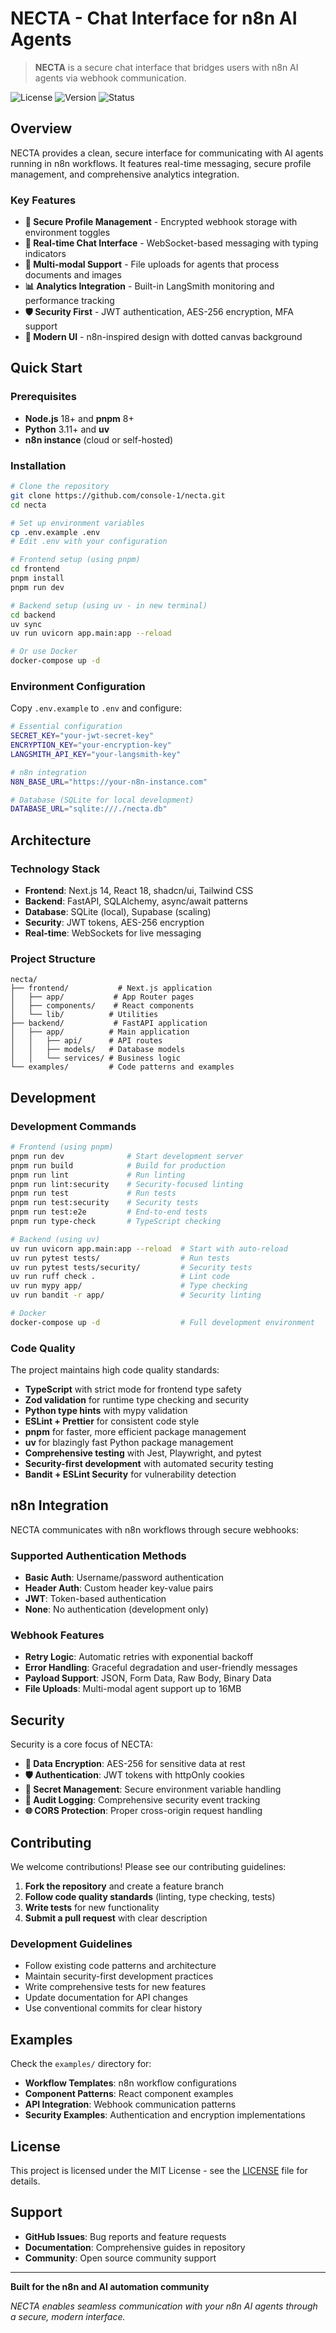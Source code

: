# NECTA - Chat Interface for n8n AI Agents

> **NECTA** is a secure chat interface that bridges users with n8n AI agents via webhook communication.

![License](https://img.shields.io/badge/license-MIT-blue.svg)
![Version](https://img.shields.io/badge/version-0.1.0-green.svg)
![Status](https://img.shields.io/badge/status-MVP%20Development-orange.svg)

## Overview

NECTA provides a clean, secure interface for communicating with AI agents running in n8n workflows. It features real-time messaging, secure profile management, and comprehensive analytics integration.

### Key Features

- **🔐 Secure Profile Management** - Encrypted webhook storage with environment toggles
- **💬 Real-time Chat Interface** - WebSocket-based messaging with typing indicators
- **📁 Multi-modal Support** - File uploads for agents that process documents and images
- **📊 Analytics Integration** - Built-in LangSmith monitoring and performance tracking
- **🛡️ Security First** - JWT authentication, AES-256 encryption, MFA support
- **🎨 Modern UI** - n8n-inspired design with dotted canvas background

## Quick Start

### Prerequisites

- **Node.js** 18+ and **pnpm** 8+
- **Python** 3.11+ and **uv**
- **n8n instance** (cloud or self-hosted)

### Installation

```bash
# Clone the repository
git clone https://github.com/console-1/necta.git
cd necta

# Set up environment variables
cp .env.example .env
# Edit .env with your configuration

# Frontend setup (using pnpm)
cd frontend
pnpm install
pnpm run dev

# Backend setup (using uv - in new terminal)
cd backend
uv sync
uv run uvicorn app.main:app --reload

# Or use Docker
docker-compose up -d
```

### Environment Configuration

Copy `.env.example` to `.env` and configure:

```bash
# Essential configuration
SECRET_KEY="your-jwt-secret-key"
ENCRYPTION_KEY="your-encryption-key"
LANGSMITH_API_KEY="your-langsmith-key"

# n8n integration
N8N_BASE_URL="https://your-n8n-instance.com"

# Database (SQLite for local development)
DATABASE_URL="sqlite:///./necta.db"
```

## Architecture

### Technology Stack

- **Frontend**: Next.js 14, React 18, shadcn/ui, Tailwind CSS
- **Backend**: FastAPI, SQLAlchemy, async/await patterns
- **Database**: SQLite (local), Supabase (scaling)
- **Security**: JWT tokens, AES-256 encryption
- **Real-time**: WebSockets for live messaging

### Project Structure

```
necta/
├── frontend/           # Next.js application
│   ├── app/           # App Router pages
│   ├── components/    # React components
│   └── lib/          # Utilities
├── backend/           # FastAPI application
│   ├── app/          # Main application
│   │   ├── api/      # API routes
│   │   ├── models/   # Database models
│   │   └── services/ # Business logic
└── examples/         # Code patterns and examples
```

## Development

### Development Commands

```bash
# Frontend (using pnpm)
pnpm run dev              # Start development server
pnpm run build            # Build for production
pnpm run lint             # Run linting
pnpm run lint:security    # Security-focused linting
pnpm run test             # Run tests
pnpm run test:security    # Security tests
pnpm run test:e2e         # End-to-end tests
pnpm run type-check       # TypeScript checking

# Backend (using uv)
uv run uvicorn app.main:app --reload  # Start with auto-reload
uv run pytest tests/                  # Run tests
uv run pytest tests/security/         # Security tests
uv run ruff check .                   # Lint code
uv run mypy app/                      # Type checking
uv run bandit -r app/                 # Security linting

# Docker
docker-compose up -d                  # Full development environment
```

### Code Quality

The project maintains high code quality standards:

- **TypeScript** with strict mode for frontend type safety
- **Zod validation** for runtime type checking and security
- **Python type hints** with mypy validation
- **ESLint + Prettier** for consistent code style
- **pnpm** for faster, more efficient package management
- **uv** for blazingly fast Python package management
- **Comprehensive testing** with Jest, Playwright, and pytest
- **Security-first development** with automated security testing
- **Bandit + ESLint Security** for vulnerability detection

## n8n Integration

NECTA communicates with n8n workflows through secure webhooks:

### Supported Authentication Methods

- **Basic Auth**: Username/password authentication
- **Header Auth**: Custom header key-value pairs
- **JWT**: Token-based authentication
- **None**: No authentication (development only)

### Webhook Features

- **Retry Logic**: Automatic retries with exponential backoff
- **Error Handling**: Graceful degradation and user-friendly messages
- **Payload Support**: JSON, Form Data, Raw Body, Binary Data
- **File Uploads**: Multi-modal agent support up to 16MB

## Security

Security is a core focus of NECTA:

- **🔐 Data Encryption**: AES-256 for sensitive data at rest
- **🛡️ Authentication**: JWT tokens with httpOnly cookies
- **🔑 Secret Management**: Secure environment variable handling
- **📝 Audit Logging**: Comprehensive security event tracking
- **🌐 CORS Protection**: Proper cross-origin request handling

## Contributing

We welcome contributions! Please see our contributing guidelines:

1. **Fork the repository** and create a feature branch
2. **Follow code quality standards** (linting, type checking, tests)
3. **Write tests** for new functionality
4. **Submit a pull request** with clear description

### Development Guidelines

- Follow existing code patterns and architecture
- Maintain security-first development practices
- Write comprehensive tests for new features
- Update documentation for API changes
- Use conventional commits for clear history

## Examples

Check the `examples/` directory for:

- **Workflow Templates**: n8n workflow configurations
- **Component Patterns**: React component examples
- **API Integration**: Webhook communication patterns
- **Security Examples**: Authentication and encryption implementations

## License

This project is licensed under the MIT License - see the [LICENSE](LICENSE) file for details.

## Support

- **GitHub Issues**: Bug reports and feature requests
- **Documentation**: Comprehensive guides in repository
- **Community**: Open source community support

---

**Built for the n8n and AI automation community**

*NECTA enables seamless communication with your n8n AI agents through a secure, modern interface.*
